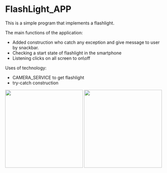 # FlashLight_APP

This is a simple program that implements a flashlight. 

The main functions of the application:
- Added construction who catch any exception and give message to user by snackbar.
- Checking a start state of flashlight in the smartphone 
- Listening clicks on all screen to on\off 

Uses of technology:
- CAMERA_SERVICE to get flashlight
- try-catch construction

<img src="https://user-images.githubusercontent.com/52855607/230777891-a1b00ae9-b374-4eb7-a532-f2aaf3cac855.png" width="250"> <img src="https://user-images.githubusercontent.com/52855607/230777906-bb68f877-6a0d-4b2f-9884-f58fa958b963.png" width="250">
